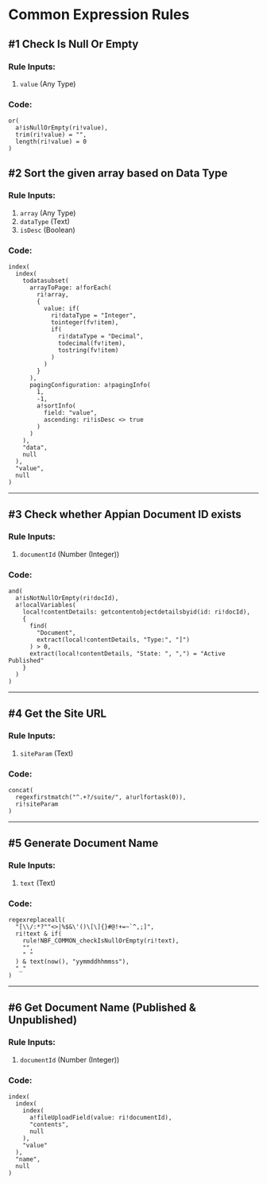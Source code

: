 # Common Expression Rules

## #1 Check Is Null Or Empty

### Rule Inputs:
1. `value` (Any Type)

### Code:
```apex
or(
  a!isNullOrEmpty(ri!value),
  trim(ri!value) = "",
  length(ri!value) = 0
)
```

## #2 Sort the given array based on Data Type

### Rule Inputs:
1. `array` (Any Type)
2. `dataType` (Text)
3. `isDesc` (Boolean)

### Code:
```apex
index(
  index(
    todatasubset(
      arrayToPage: a!forEach(
        ri!array,
        {
          value: if(
            ri!dataType = "Integer",
            tointeger(fv!item),
            if(
              ri!dataType = "Decimal",
              todecimal(fv!item),
              tostring(fv!item)
            )
          )
        }
      ),
      pagingConfiguration: a!pagingInfo(
        1,
        -1,
        a!sortInfo(
          field: "value",
          ascending: ri!isDesc <> true
        )
      )
    ),
    "data",
    null
  ),
  "value",
  null
)
```

---

## #3 Check whether Appian Document ID exists

### Rule Inputs:
1. `documentId` (Number (Integer))

### Code:
```apex
and(
  a!isNotNullOrEmpty(ri!docId),
  a!localVariables(
    local!contentDetails: getcontentobjectdetailsbyid(id: ri!docId),
    {
      find(
        "Document",
        extract(local!contentDetails, "Type:", "]")
      ) > 0,
      extract(local!contentDetails, "State: ", ",") = "Active Published"
    }
  )
)
```

---

## #4 Get the Site URL

### Rule Inputs:
1. `siteParam` (Text)

### Code:
```apex
concat(
  regexfirstmatch("^.+?/suite/", a!urlfortask(0)),
  ri!siteParam
)
```

---

## #5 Generate Document Name

### Rule Inputs:
1. `text` (Text)

### Code:
```apex
regexreplaceall(
  "[\\/:*?""<>|%$&\'()\[\]{}#@!+=~`^,;]",
  ri!text & if(
    rule!NBF_COMMON_checkIsNullOrEmpty(ri!text),
    "",
    " "
  ) & text(now(), "yymmddhhmmss"),
  "_"
)
```

---

## #6 Get Document Name (Published & Unpublished)

### Rule Inputs:
1. `documentId` (Number (Integer))

### Code:
```apex
index(
  index(
    index(
      a!fileUploadField(value: ri!documentId),
      "contents",
      null
    ),
    "value"
  ),
  "name",
  null
)
```
